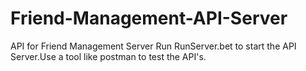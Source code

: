 # Friend-Management-API-Server
API for Friend Management Server
Run RunServer.bet to start the API Server.Use a tool like postman to test the API's.
